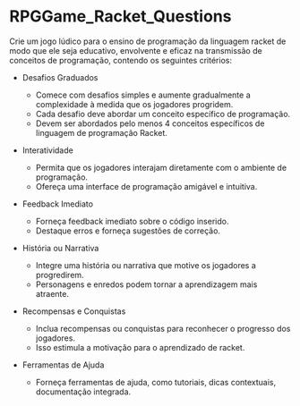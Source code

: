 # RPGGame_Racket_Questions

Crie um jogo lúdico para o ensino de programação da linguagem racket de modo que ele seja educativo, envolvente e eficaz na transmissão de conceitos de programação, contendo os seguintes critérios:

- Desafios Graduados
   - Comece com desafios simples e aumente gradualmente a complexidade à medida que os jogadores progridem.
   - Cada desafio deve abordar um conceito específico de programação.
   - Devem ser abordados pelo menos 4 conceitos específicos de linguagem de programação Racket.

- Interatividade
   - Permita que os jogadores interajam diretamente com o ambiente de programação.
   - Ofereça uma interface de programação amigável e intuitiva.

- Feedback Imediato
   - Forneça feedback imediato sobre o código inserido.
   - Destaque erros e forneça sugestões de correção.

- História ou Narrativa
   - Integre uma história ou narrativa que motive os jogadores a progredirem.
   - Personagens e enredos podem tornar a aprendizagem mais atraente.

- Recompensas e Conquistas
   - Inclua recompensas ou conquistas para reconhecer o progresso dos jogadores.
   - Isso estimula a motivação para o aprendizado de racket.

- Ferramentas de Ajuda
   - Forneça ferramentas de ajuda, como tutoriais, dicas contextuais, documentação integrada.

